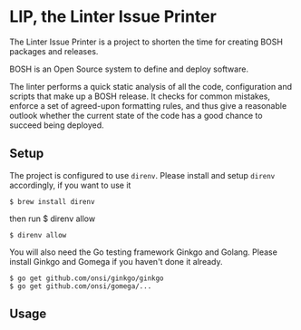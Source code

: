 # LIP, the Linter Issue Printer

The Linter Issue Printer is a project to shorten the time for creating BOSH packages and releases. <p>
BOSH is an Open Source system to define and deploy software. <p>
The linter performs a quick static analysis of all the code, configuration and scripts that make up a BOSH release. It checks for common mistakes, enforce a set of agreed-upon formatting rules, and thus give a reasonable outlook whether the current state of the code has a good chance to succeed being deployed.

## Setup
The project is configured to use `direnv`. Please install and setup `direnv` accordingly, if you want to use it
```
$ brew install direnv
```
then run $ direnv allow

```
$ direnv allow
```
You will also need the Go testing framework Ginkgo and Golang. Please install Ginkgo and Gomega if you haven't done it already.

```
$ go get github.com/onsi/ginkgo/ginkgo
$ go get github.com/onsi/gomega/...
```
## Usage

